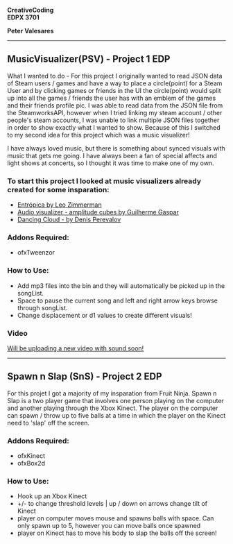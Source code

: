 **CreativeCoding**  
**EDPX 3701**

**Peter Valesares**

___________________________________________________________________________________________________________________

## MusicVisualizer(PSV) - Project 1 EDP

What I wanted to do - For this project I originally wanted to read JSON data of Steam users / games and have a way 
to place a circle(point) for a Steam User and by clicking games or friends in the UI the circle(point) would split 
up into all the games / friends the user has with an emblem of the games and their friends profile pic.  I was able 
to read data from the JSON file from the SteamworksAPI, however when I tried linking my steam account / other 
people's steam accounts, I was unable to link multiple JSON files together in order to show exactly what I wanted 
to show.  Because of this I switched to my second idea for this project which was a music visualizer!

I have always loved music, but there is something about synced visuals with music that gets me going. I have always
been a fan of special affects and light shows at concerts, so I thought it was time to make one of my own.

### To start this project I looked at music visualizers already created for some insparation:

- [Entrópica by Leo Zimmerman](https://vimeo.com/107184704)
- [Audio visualizer - amplitude cubes by Guilherme Gaspar](https://www.youtube.com/watch?v=aVoGCLJknes)
- [Dancing Cloud - by Denis Perevalov](https://www.youtube.com/watch?v=JLD-M-QN2S8)

### Addons Required:

- ofxTweenzor 

### How to Use:

* Add mp3 files into the bin and they will automatically be picked up in the songList.
* Space to pause the current song and left and right arrow keys browse through songList.
* Change displacement or d1 values to create different visuals!

### Video

[Will be uploading a new video with sound soon!](https://vimeo.com/216030468)


___________________________________________________________________________________________________________________

## Spawn n Slap (SnS) - Project 2 EDP

For this projet I got a majority of my insparation from Fruit Ninja.  Spawn n Slap is a two player game that involves one person playing on the computer and another playing through the Xbox Kinect.  The player on the computer can spawn / throw up to five balls at a time in which the player on the Kinect need to 'slap' off the screen.

### Addons Required:

- ofxKinect
- ofxBox2d

### How to Use:

* Hook up an Xbox Kinect
* +/- to change threshold levels | up / down on arrows change tilt of Kinect
* player on computer moves mouse and spawns balls with space. Can only spawn up to 5, however you can move balls once spawned
* player on Kinect has to move his body to slap the balls off the screen!
